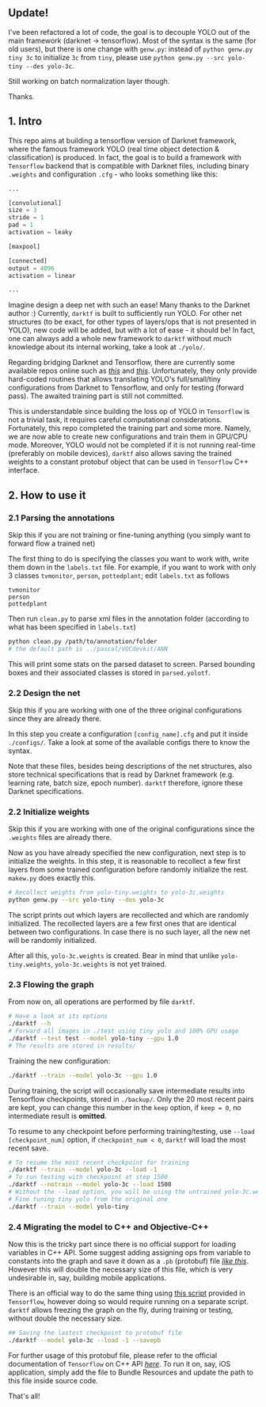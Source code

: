 ## Update!

I've been refactored a lot of code, the goal is to decouple YOLO out of the main framework (darknet -> tensorflow). Most of the syntax is the same (for old users), but there is one change with `genw.py`: instead of `python genw.py tiny 3c` to initialize `3c` from `tiny`, please use `python genw.py --src yolo-tiny --des yolo-3c`.

Still working on batch normalization layer though.

Thanks.

##

## 1. Intro

This repo aims at building a tensorflow version of Darknet framework, where the famous framework YOLO (real time object detection & classification) is produced. In fact, the goal is to build a framework with `Tensorflow` backend that is compatible with Darknet files, including binary `.weights` and configuration `.cfg` - who looks something like this:


```python
...

[convolutional]
size = 3
stride = 1
pad = 1
activation = leaky

[maxpool]

[connected]
output = 4096
activation = linear

...
```

Imagine design a deep net with such an ease! Many thanks to the Darknet author :) Currently, `darktf` is built to sufficiently run YOLO. For other net structures (to be exact, for other types of layers/ops that is not presented in YOLO), new code will be added, but with a lot of ease - it should be! In fact, one can always add a whole new framework to `darktf` without much knowledge about its internal working, take a look at `./yolo/`.

Regarding bridging Darknet and Tensorflow, there are currently some available repos online such as [_this_](https://github.com/sunshineatnoon/Darknet.keras) and [_this_](https://github.com/gliese581gg/YOLO_tensorflow). Unfortunately, they only provide hard-coded routines that allows translating YOLO's full/small/tiny configurations from Darknet to Tensorflow, and only for testing (forward pass). The awaited training part is still not committed.

This is understandable since building the loss op of YOLO in `Tensorflow` is not a trivial task, it requires careful computational considerations. Fortunately, this repo completed the training part and some more. Namely, we are now able to create new configurations and train them in GPU/CPU mode. Moreover, YOLO would not be completed if it is not running real-time (preferably on mobile devices), `darktf` also allows saving the trained weights to a constant protobuf object that can be used in `Tensorflow` C++ interface.


## 2. How to use it
### 2.1 Parsing the annotations
Skip this if you are not training or fine-tuning anything (you simply want to forward flow a trained net)

The first thing to do is specifying the classes you want to work with, write them down in the `labels.txt` file. For example, if you want to work with only 3 classes `tvmonitor`, `person`, `pottedplant`; edit `labels.txt` as follows

```
tvmonitor
person
pottedplant
```

Then run `clean.py` to parse xml files in the annotation folder (according to what has been specified in `labels.txt`)

```bash
python clean.py /path/to/annotation/folder
# the default path is ../pascal/VOCdevkit/ANN
```

This will print some stats on the parsed dataset to screen. Parsed bounding boxes and their associated classes is stored in `parsed.yolotf`.

### 2.2 Design the net
Skip this if you are working with one of the three original configurations since they are already there.

In this step you create a configuration `[config_name].cfg` and put it inside `./configs/`. Take a look at some of the available configs there to know the syntax.

Note that these files, besides being descriptions of the net structures, also store technical specifications that is read by Darknet framework (e.g. learning rate, batch size, epoch number). `darktf` therefore, ignore these Darknet specifications.

### 2.2 Initialize weights
Skip this if you are working with one of the original configurations since the `.weights` files are already there.

Now as you have already specified the new configuration, next step is to initialize the weights. In this step, it is reasonable to recollect a few first layers from some trained configuration before randomly initialize the rest. `makew.py` does exactly this.

```bash
# Recollect weights from yolo-tiny.weights to yolo-3c.weights
python genw.py --src yolo-tiny --des yolo-3c
```

The script prints out which layers are recollected and which are randomly initialized. The recollected layers are a few first ones that are identical between two configurations. In case there is no such layer, all the new net will be randomly initialized. 

After all this, `yolo-3c.weights` is created. Bear in mind that unlike `yolo-tiny.weights`, `yolo-3c.weights` is not yet trained.

### 2.3 Flowing the graph
From now on, all operations are performed by file `darktf`. 

```bash
# Have a look at its options
./darktf --h
# Forward all images in ./test using tiny yolo and 100% GPU usage
./darktf --test test --model yolo-tiny --gpu 1.0
# The results are stored in results/
```

Training the new configuration:

```bash
./darktf --train --model yolo-3c --gpu 1.0
```

During training, the script will occasionally save intermediate results into Tensorflow checkpoints, stored in `./backup/`. Only the 20 most recent pairs are kept, you can change this number in the `keep` option, if `keep = 0`, no intermediate result is **omitted**.

To resume to any checkpoint before performing training/testing, use `--load [checkpoint_num]` option, if `checkpoint_num < 0`, `darktf` will load the most recent save.

```bash
# To resume the most recent checkpoint for training
./darktf --train --model yolo-3c --load -1
# To run testing with checkpoint at step 1500
./darktf --notrain --model yolo-3c --load 1500
# Without the --load option, you will be using the untrained yolo-3c.weights
# Fine tuning tiny yolo from the original one
./darktf --train --model yolo-tiny
```

### 2.4 Migrating the model to C++ and Objective-C++

Now this is the tricky part since there is no official support for loading variables in C++ API. Some suggest adding assigning ops from variable to constants into the graph and save it down as a `.pb` (protobuf) file [_like this_](https://alexjoz.gitbooks.io/code-life/content/chapter7.html). However this will double the necessary size of this file, which is very undesirable in, say, building mobile applications. 

There is an official way to do the same thing using [this script](https://github.com/tensorflow/tensorflow/blob/master/tensorflow/python/tools/freeze_graph.py) provided in `Tensorflow`, however doing so would require running on a separate script. `darktf` allows freezing the graph on the fly, during training or testing, without double the necessary size.

```bash
## Saving the lastest checkpoint to protobuf file
./darktf --model yolo-3c --load -1 --savepb
```

For further usage of this protobuf file, please refer to the official documentation of `Tensorflow` on C++ API [_here_](https://www.tensorflow.org/versions/r0.9/api_docs/cc/index.html). To run it on, say, iOS application, simply add the file to Bundle Resources and update the path to this file inside source code.

That's all!